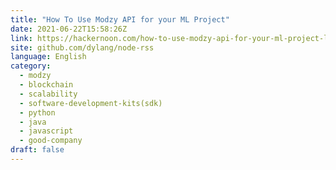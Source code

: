 ```yaml
---
title: "How To Use Modzy API for your ML Project"
date: 2021-06-22T15:58:26Z
link: https://hackernoon.com/how-to-use-modzy-api-for-your-ml-project-lj3p35tb?source=rss&utm_medium=RSS&utm_source=news.12bit.vn
site: github.com/dylang/node-rss
language: English
category:
  - modzy
  - blockchain
  - scalability
  - software-development-kits(sdk)
  - python
  - java
  - javascript
  - good-company
draft: false
---
```

